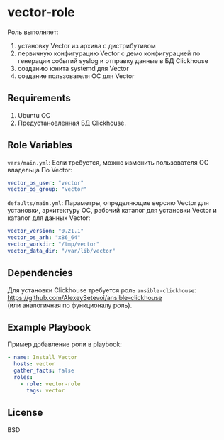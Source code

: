 vector-role
=========

Роль выполняет:
1. установку Vector из архива с дистрибутивом 
2. первичную конфигурацию Vector с демо конфигурацией по генерации событий syslog и отправку данные в БД Clickhouse
3. созданию юнита systemd для Vector
4. создание пользователя ОС для Vector

Requirements
------------

1. Ubuntu ОС
2. Предустановленная БД Clickhouse.

Role Variables
--------------

`vars/main.yml`:
Если требуется, можно изменить пользователя ОС владельца По Vector:    
```yaml
vector_os_user: "vector"
vector_os_group: "vector"
```

`defaults/main.yml`:
Параметры, определяющие версию Vector для установки, архитектуру ОС, рабочий каталог для установки Vector и каталог для данных Vector:   
```yaml
vector_version: "0.21.1"
vector_os_arh: "x86_64"
vector_workdir: "/tmp/vector"
vector_data_dir: "/var/lib/vector"
```

Dependencies
------------

Для установки Clickhouse требуется роль `ansible-clickhouse`: https://github.com/AlexeySetevoi/ansible-clickhouse  
(или аналогичная по функционалу роль).



Example Playbook
----------------

Пример добавление роли в playbook:  
```yaml
- name: Install Vector
  hosts: vector
  gather_facts: false
  roles:
    - role: vector-role
      tags: vector
```      

License
-------

BSD


